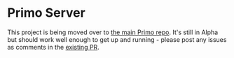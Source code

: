 # Primo Server

This project is being moved over to [the main Primo repo](https://github.com/primo-af/primo/tree/restructure). It's still in Alpha but should work well enough to get up and running - please post any issues as comments in the [existing PR](https://github.com/primo-af/primo/pull/81).
